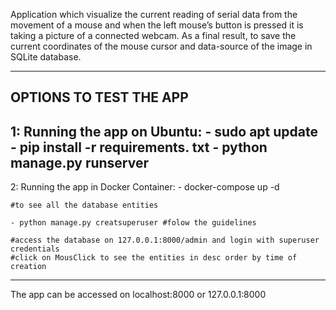 Application which visualize the current reading of serial data from the movement of a mouse and when the left mouse’s button is pressed it is taking a picture of a connected webcam. As a final result, to save the current coordinates of the mouse cursor and data-source of the image in SQLite database.

---
OPTIONS TO TEST THE APP
---
1: Running the app on Ubuntu:
    - sudo apt update
    - pip install -r requirements. txt
    - python manage.py runserver
---
2: Running the app in Docker Container:
    - docker-compose up -d

    #to see all the database entities

    - python manage.py creatsuperuser #folow the guidelines
    
    #access the database on 127.0.0.1:8000/admin and login with superuser credentials
    #click on MousClick to see the entities in desc order by time of creation

---
The app can be accessed on localhost:8000 or 127.0.0.1:8000
